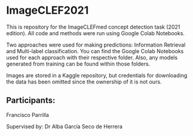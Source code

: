 # ImageCLEF2021

This is repository for the ImageCLEFmed concept detection task (2021 edition). All code and methods were run using Google Colab Notebooks. 

Two approaches were used for making predictions: Information Retrieval and Multi-label classification. You can find the Google Colab Notebooks used for each approach with their respective folder. Also, any models generated from training can be found within those folders.

Images are stored in a Kaggle repository, but credentials for downloading the data has been omitted since the ownership of it is not ours.

Participants:
--
Francisco Parrilla

Supervised by: Dr Alba García Seco de Herrera
